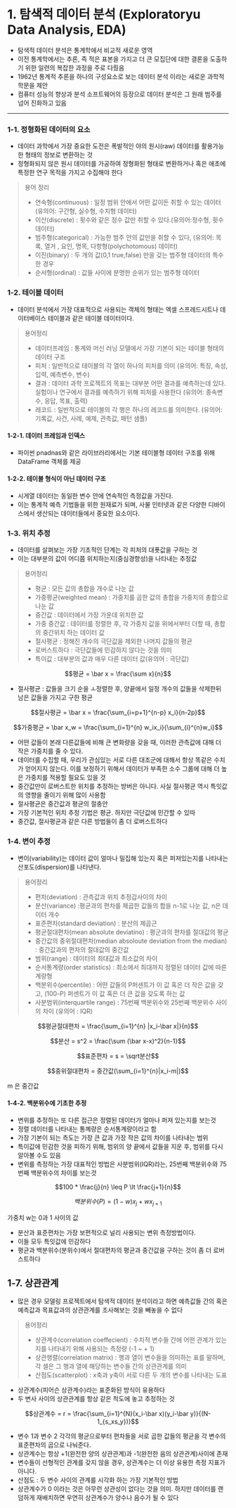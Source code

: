 # 1. 탐색적 데이터 분석 (Exploratoryu Data Analysis, EDA)

- 탐색적 데이터 분석은 통계학에서 비교적 새로운 영역
- 이전 통계학에서는 추론, 즉 적은 표본을 가지고 더 큰 모집단에 대한 결론을 도출하기 위한 일련의 복잡한 과정을 주로 다뤘음
- 1962년 통계적 추론을 하나의 구성요소로 보는 데이터 분석 이라는 새로운 과학적 학문을 제안
- 컴퓨터 성능의 향상과 분석 소프트웨어의 등장으로 데이터 분석은 그 원래 범주를 넘어 진화하고 있음

---

### 1-1. 정형화된 데이터의 요소

- 데이터 과학에서 가장 중요한 도전은 폭발적인 야의 원시(raw) 데이터를 활용가능한 형태의 정보로 변환하는 것
- 정형화되지 않은 원시 데이터를 가공하여 정형화된 형태로 변환하거나 혹은 애초에 특정한 연구 목적을 가지고 수집해야 한다

> 용어 정리
>
> - 연속형(continuous) : 일정 범위 안에서 어떤 값이든 취할 수 있는 데이터 (유의어: 구간형, 실수형, 수치형 데이터)
> - 이산(discrete) : 횟수와 같은 정수 값만 취할 수 있다.(유의어:정수형, 횟수데이터)
> - 범주형(categorical) : 가능한 범주 안의 값만을 취할 수 있다, (유의어: 목록, 열거 , 요인, 명목, 다항형(polychotomous) 데이터)
> - 이진(binary) : 두 개의 값(0,1 true,false) 만을 갖는 범주형 데이터의 특수한 경우
> - 순서형(ordinal) : 값들 사이에 분명한 순위가 있는 범주형 데이터

### 1-2. 테이블 데이터

- 데이터 분석에서 가장 대표적으로 사용되는 객체의 형태는 엑셀 스프레드시트나 데이터베이스 테이블과 같은 테이블 데이터이다.

> 용어정리
>
> - 데이터프레임 : 통계와 머신 러닝 모델에서 가장 기본이 되는 테이블 형태의 데이터 구조
> - 피처 : 일반적으로 테이블의 각 열이 하나의 피처를 의미 (유의어: 특징, 속성, 입력, 예측변수, 변수)
> - 결과 : 데이터 과학 프로젝트의 목표는 대부분 어떤 결과를 예측하는데 있다. 실험이나 연구에서 결과를 예측하기 위해 피처를 사용한다 (유의어: 종속변수, 응답, 목표, 출력)
> - 레코드 : 일반적으로 테이블의 각 행은 하나의 레코드를 의미한다. (유의어: 기록값, 사건, 사례, 예제, 관측값, 패턴 샘플)

#### 1-2-1. 데이터 프레임과 인덱스

- 파이썬 pnadnas와 같은 라이브러리에서는 기본 테이블형 데이터 구조를 위해 DataFrame 객체를 제공

#### 1-2-2. 테이블 형식이 아닌 데이터 구조

- 시게열 데이터는 동일한 변수 안에 연속적인 측정값을 가진다.
- 이는 통계적 예측 기법들을 위한 원재료가 되며, 사물 인터넷과 같은 다양한 디바이스에서 생산되는 데이터들에서 중요한 요소이다.

### 1-3. 위치 추정

- 데이터를 살펴보는 가장 기초적인 단계는 각 피처의 대푯값을 구하는 것
- 이는 대부분의 값이 어디쯤 위치하는지(중심경향성)을 나타내는 추정값

> 용어정리
>
> - 평균 : 모든 값의 총합을 개수로 나눈 값
> - 가중평균(weighted mean) : 가중치를 곱한 값의 총합을 가중치의 총합으로 나눈 값
> - 중간값 : 데이터에서 가장 가운데 위치한 값
> - 가중 중간값 : 데이터를 정렬한 후, 각 가중치 값을 위에서부터 더할 때, 총합의 중간위치 하는 데이터 값
> - 절사평균 : 정해진 개수의 극단값을 제외한 나머지 값들의 평균
> - 로버스트하다 : 극단값들에 민감하지 않다는 것을 의미
> - 특이값 : 대부분의 값과 매우 다른 데이터 값(유의어 : 극단값)

```math
평균 = \bar x = \frac{\sum x}{n}
```

- 절사평균 : 값들을 크기 순을 ㅗ정렬한 후, 양끝에서 일정 개수의 값들을 삭제한뒤 남은 값들을 가지고 구한 평균

```math
절사평균 = \bar x = \frac{\sum_{i=p+1}^{n-p} x_i}{n-2p}
```

```math
가중평균 = \bar x_w = \frac{\sum_{i=1}^{n} w_ix_i}{\sum_{i}^{n}w_i}
```

- 어떤 값들이 본래 다른값들에 비해 큰 변화량을 갖을 때, 이러한 관측값에 대해 더 작은 가중치를 줄 수 있다.
- 데이터를 수집할 때, 우리가 관심있는 서로 다른 대조군에 대해서 항상 똑같은 수치가 얻어지지 않는다. 이를 보정하기 위해서 데이터가 부족한 소수 그룹에 대해 더 높은 가중치를 적용할 필요도 있을 것
- 중간값만이 로버스트한 위치를 추정하는 방버은 아니다. 사실 절사평균 역시 특잇값의 영향을 줄이기 위해 많이 사용함
- 절사평균은 중간값과 평균의 절충안
- 가장 기본적인 위치 추정 기법은 평균. 하지만 극단값에 민간할 수 있따
- 중간값, 절사평균과 같은 다른 방법들이 좀 더 로버스트하다

### 1-4. 변이 추정

- 변이(variability)는 데이터 값이 얼마나 밀집해 있는지 혹은 퍼져있는지를 나타내는 산포도(dispersion)를 나타낸다.

> 용어정리
>
> - 편차(deviation) : 관측값과 위치 추정갑사이의 차이
> - 분산(variance) :평균과의 편차를 제곱한 값들의 합을 n-1로 나눈 값, n은 데이터 개수
> - 표준편차(standard deviation) : 분산의 제곱근
> - 평균절대편차(mean absolute deviatino) : 평군과의 편차를 절대값의 평균
> - 중간값의 중위절대편차(median absoloute deviation from the median) : 중간값과의 편차의 절대값의 중간값
> - 범위(range) : 데이터의 최대값과 최소값의 차이
> - 순서통계량(order statistics) : 최소에서 최대까지 정렬된 데이터 값에 따른 계량형
> - 백분위수(percentile) : 어떤 값들의 P퍼센트가 이 값 혹은 더 작은 값을 갖고, (100-P) 퍼센트가 이 값 혹은 더 큰 값을 갖도록 하는 값
> - 사분범위(interquartile range) : 75번째 백분위수와 25번째 백분위수 사이의 차이 (유의어 : IQR)

```math
평균절대편차 = \frac{\sum_{i=1}^{n} |x_i-\bar x|}{n}
```

```math
분산 = s^2 = \frac{\sum (\bar x-x)^2}{n-1}
```

```math
표준편차 = s = \sqrt분산
```

```math
중위절대편차 = 중간값(\sum_{i=1}^{n}|x_i-m|)
```

m 은 중간값

#### 1-4-2. 백분위수에 기초한 추정

- 변위를 추정하는 또 다른 접근은 정렬된 데이터가 얼마나 퍼져 있는지를 보는것
- 정렬 데이터를 나타내는 통꼐량은 순서통계량이라고 함
- 가장 기본이 되는 측도는 가장 큰 값과 가장 작은 값의 차이를 나타내는 범위
- 특이값에 민감한 것을 피하기 위해, 범위의 양 끝에서 값들을 지운 후, 범위를 다시 알아볼 수도 있음
- 변위를 측정하는 가장 대표적인 방법은 사분범위(IQR)라는, 25번째 백분위수와 75번째 백분위수의 차이를 보는것

```math
100 * \frac{j}{n} \leq P \lt \frac{j+1}{n}
```

```math
백분위수(P) = (1-w)x_j + wx_{j+1}
```

가중치 w는 0과 1 사이의 값

- 분산과 표준편차는 가장 보편적으로 널리 사용되는 변위 측정방법이다.
- 이들 모두 특잇값에 민감하다
- 평균과 백분위수(분위수)에서 절대편차의 평균과 중간값을 구하는 것이 좀 더 로버스트하다

## 1-7. 상관관계

- 많은 경우 모델링 프로젝트에서 탐색적 데이터 분석이라고 하면 예측값들 간의 혹은 예측값과 목표값과의 상관관계를 조사해보는 것을 빼놓을 수 없다

> 용어정리
>
> - 상관계수(correlation coeffecient) : 수치적 변수들 간에 어떤 관계가 있는지를 나타내기 위해 사용되는 측정량 (-1 ~ + 1)
> - 상관행렬(correlation matrix) : 행과 열이 변수들을 의미하는 표를 말하며, 각 셀은 그 행과 열에 해당하는 변수들 간의 상관관계를 의미
> - 산점도(scatterplot) : x축과 y축이 서로 다른 두 개의 변수를 나타내는 도표

- 상관계수(피어슨 상관계수)라는 표준화된 방식이 유용하다
- 두 변사 사이의 상관관계를 항상 같은 척도에 놓고 추정하는 것

```math
상관계수 = r = \frac{\sum_{i=1}^{N}(x_i-\bar x)(y_i-\bar y)}{(N-1_{s_xs_y})}
```

- 변수 1과 변수 2 각각의 평균으로부터 편차들을 서로 곱한 값들의 평균을 각 변수의 표준편차의 곱으로 나눠준다.
- 상관계수는 항상 +1(완전한 양의 상관관계)과 -1(완전한 음의 상관관계)사이에 존재
- 변수들이 선형적인 관계를 갖지 않을 경우, 상관계수는 더 이상 유용한 측정 지표가 아니다.
- 산점도 : 두 변수 사이의 관계를 시각화 하는 가장 기본적인 방법
- 상관계수가 0 이라는 것은 아무런 상관성이 없다는 것을 의미. 하지만 데이터를 랜덤하게 재배치하면 우연히 상관계수가 양수나 음수가 될 수 있다
  